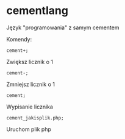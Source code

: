 # cementlang
Język "programowania" z samym cementem

Komendy:
```cementlang
cement+;
```
Zwiększ licznik o 1


```kasztanlang
cement-;
```
Zmniejsz licznik o 1


```kasztanlang
cement;
```
Wypisanie licznika


```cementlang
cement_jakisplik.php;
```
Uruchom plik php


